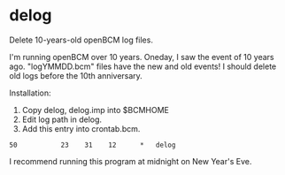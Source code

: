 # delog
Delete 10-years-old openBCM log files.

I'm running openBCM over 10 years.
Oneday, I saw the event of 10 years ago.
"logYMMDD.bcm" files have the new and old events!
I should delete old logs before the 10th anniversary.

Installation:

1. Copy delog, delog.imp into $BCMHOME
1. Edit log path in delog.
1. Add this entry into crontab.bcm.

```
50           23    31    12      *   delog
```

I recommend running this program at midnight on New Year's Eve.
